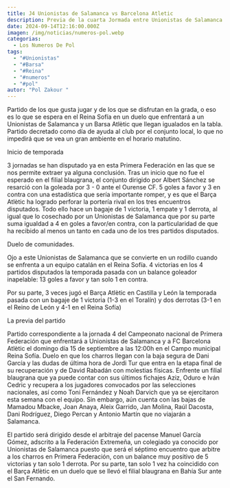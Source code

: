 ```yaml
---
title: J4 Unionistas de Salamanca vs Barcelona Atletic
description: Previa de la cuarta Jormada entre Unionistas de Salamanca y Barcelona Atletic
date: 2024-09-14T12:16:00.000Z
imagen: /img/noticias/numeros-pol.webp
categorias:
  - Los Numeros De Pol
tags:
  - "#Unionistas"
  - "#Barsa"
  - "#Reina"
  - "#numeros"
  - "#pol"
autor: "Pol Zakour "
---
```

Partido de los que gusta jugar y de los que se disfrutan en la grada, o eso es lo que se espera en el Reina Sofía en un duelo que enfrentará a un Unionistas de Salamanca y un Barsa Atlètic que llegan igualados en la tabla. Partido decretado como día de ayuda al club por el conjunto local, lo que no impedirá que se vea un gran ambiente en el horario matutino.



Inicio de temporada 



3 jornadas se han disputado ya en esta Primera Federación en las que se nos permite extraer ya alguna conclusión. Tras un inicio que no fue el esperado en el filial blaugrana, el conjunto dirigido por Albert Sánchez se resarció con la goleada por 3 - 0 ante el Ourense CF. 5 goles a favor y 3 en contra con una estadística que sería importante romper, y es que el Barça Atlètic ha logrado perforar la portería rival en los tres encuentros disputados. Todo ello hace un bagaje de 1 victoria, 1 empate y 1 derrota, al igual que lo cosechado por un Unionistas de Salamanca que por su parte suma igualdad a 4 en goles a favor/en contra, con la particularidad de que ha recibido al menos un tanto en cada uno de los tres partidos disputados.



Duelo de comunidades.



Ojo a este Unionistas de Salamanca que se convierte en un rodillo cuando se enfrenta a un equipo catalán en el Reina Sofía. 4 victorias en los 4 partidos disputados la temporada pasada con un balance goleador inapelable: 13 goles a favor y tan solo 1 en contra.

Por su parte, 3 veces jugó el Barça Atlètic en Castilla y León la temporada pasada con un bagaje de 1 victoria (1-3 en el Toralín) y dos derrotas (3-1 en el Reino de León y 4-1 en el Reina Sofía)



La previa del partido



Partido correspondiente a la jornada 4 del Campeonato nacional de Primera Federación que enfrentará a Unionistas de Salamanca y a FC Barcelona Atlètic el domingo día 15 de septiembre a las 12:00h en el Campo municipal Reina Sofía. Duelo en que los charros llegan con la baja segura de Dani García y las dudas de última hora de Jordi Tur que entra en la etapa final de su recuperación y de David Rabadán con molestias físicas. Enfrente un filial blaugrana que ya puede contar con sus últimos fichajes Aziz, Oduro e Iván Cedric y recupera a los jugadores convocados por las selecciones nacionales, así como Toni Fernández y Noah Darvich que ya se ejercitaron esta semana con el equipo. Sin embargo, aún cuenta con las bajas de Mamadou Mbacke, Joan Anaya, Aleix Garrido, Jan Molina, Raúl Dacosta, Dani Rodríguez, Diego Percan y Antonio Martín que no viajarán a Salamanca.



El partido será dirigido desde el arbitraje del pacense Manuel García Gómez, adscrito a la Federación Extremeña, un colegiado ya conocido por Unionistas de Salamanca puesto que será el séptimo encuentro que arbitre a los charros en Primera Federación, con un balance muy positivo de 5 victorias y tan solo 1 derrota. Por su parte, tan solo 1 vez ha coincidido con el Barça Atlètic en un duelo que se llevó el filial blaugrana en Bahía Sur ante el San Fernando.
